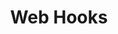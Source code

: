 ---
title: Web Hooks

language_tabs:
  - json

toc_footers:
  - <a href="/job-board.html" title="Job Board API">Job Board API</a>
  - <a href='/harvest.html' title="Harvest API">Harvest API</a>

includes:
  - webhooks/introduction
  - webhooks/new_candidate_application
  - webhooks/new_prospect_application
  - webhooks/candidate_stage_change
  - webhooks/hire_candidate
  - webhooks/reject_candidate

slug: webhooks
search: true
---